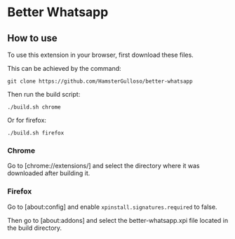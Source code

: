 # Better Whatsapp

## How to use

To use this extension in your browser, first download these files.

This can be achieved by the command:

    git clone https://github.com/HamsterGulloso/better-whatsapp

Then run the build script:

    ./build.sh chrome

Or for firefox:

    ./build.sh firefox

### Chrome

Go to [chrome://extensions/] and select the directory where it was downloaded after building it.

### Firefox

Go to [about:config] and enable `xpinstall.signatures.required` to false.

Then go to [about:addons] and select the better-whatsapp.xpi file located in the build directory.
